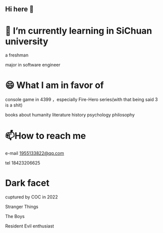 ## Hi here 👋
# 🌱 I’m currently learning in SiChuan university
a freshman

major in software engineer
# 😄 What I am in favor of
console game in 4399 ，especially Fire-Hero series(with that being said 3 is a shit)

books about humanity literature history psychology philosophy
# 📫How to reach me
e-mail 1955133822@qq.com

tel 18423206625
# Dark facet
cuptured by COC in 2022

Stranger Things 

The Boys

Resident Evil enthusiast


<!--
**Auro-Auto/Auro-Auto** is a ✨ _special_ ✨ repository because its `README.md` (this file) appears on your GitHub profile.

Here are some ideas to get you started:

- 🔭 I’m currently working on ...
- 🌱 I’m currently learning ...
- 👯 I’m looking to collaborate on ...
- 🤔 I’m looking for help with ...
- 💬 Ask me about ...
- 📫 How to reach me: ...
- 😄 Pronouns: ...
- ⚡ Fun fact: ...
-->
